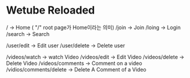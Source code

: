 # Wetube Reloaded

/ -> Home ( "/" root page가 Home이라는 의미)
/join -> Join
/loing -> Login
/search -> Search

/user/edit -> Edit user
/user/delete -> Delete user

/videos/watch -> watch Video
/videos/edit -> Edit Video
/videos/delete -> Delete Video
/videos/comments -> Comment on a video
/vidios/comments/delete -> Delete A Comment of a Video
